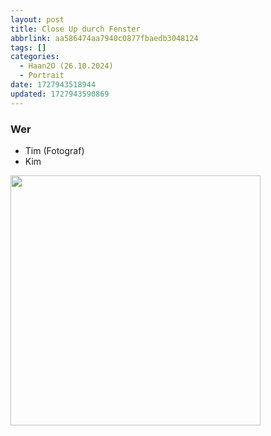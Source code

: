 ```yaml
---
layout: post
title: Close Up durch Fenster
abbrlink: aa586474aa7940c0877fbaedb3048124
tags: []
categories:
  - Haan2O (26.10.2024)
  - Portrait
date: 1727943518944
updated: 1727943590869
---
```


### Wer

- Tim (Fotograf)
- Kim

<img src=":/587858bc42a3403e99473cbac3296db4" width="400"/>
